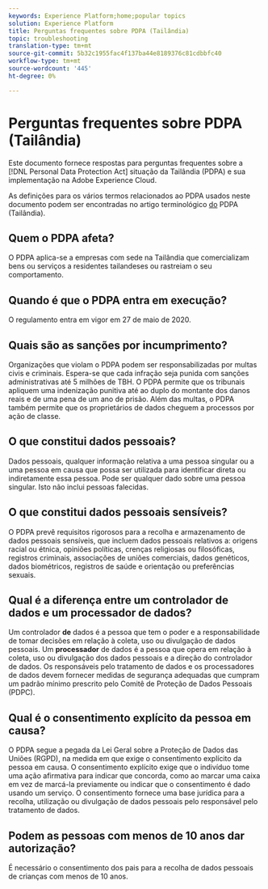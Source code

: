 ```yaml
---
keywords: Experience Platform;home;popular topics
solution: Experience Platform
title: Perguntas frequentes sobre PDPA (Tailândia)
topic: troubleshooting
translation-type: tm+mt
source-git-commit: 5b32c1955fac4f137ba44e8189376c81cdbbfc40
workflow-type: tm+mt
source-wordcount: '445'
ht-degree: 0%

---
```



# Perguntas frequentes sobre PDPA (Tailândia)

Este documento fornece respostas para perguntas frequentes sobre a [!DNL Personal Data Protection Act] situação da Tailândia (PDPA) e sua implementação na Adobe Experience Cloud.

As definições para os vários termos relacionados ao PDPA usados neste documento podem ser encontradas no artigo terminológico [do](./terminology.md) PDPA (Tailândia).

## Quem o PDPA afeta?

O PDPA aplica-se a empresas com sede na Tailândia que comercializam bens ou serviços a residentes tailandeses ou rastreiam o seu comportamento.

## Quando é que o PDPA entra em execução?

O regulamento entra em vigor em 27 de maio de 2020.

## Quais são as sanções por incumprimento?

Organizações que violam o PDPA podem ser responsabilizadas por multas civis e criminais. Espera-se que cada infração seja punida com sanções administrativas até 5 milhões de TBH. O PDPA permite que os tribunais apliquem uma indenização punitiva até ao duplo do montante dos danos reais e de uma pena de um ano de prisão. Além das multas, o PDPA também permite que os proprietários de dados cheguem a processos por ação de classe.

## O que constitui dados pessoais?

Dados pessoais, qualquer informação relativa a uma pessoa singular ou a uma pessoa em causa que possa ser utilizada para identificar direta ou indiretamente essa pessoa. Pode ser qualquer dado sobre uma pessoa singular. Isto não inclui pessoas falecidas.

## O que constitui dados pessoais sensíveis?

O PDPA prevê requisitos rigorosos para a recolha e armazenamento de dados pessoais sensíveis, que incluem dados pessoais relativos a: origens racial ou étnica, opiniões políticas, crenças religiosas ou filosóficas, registros criminais, associações de uniões comerciais, dados genéticos, dados biométricos, registros de saúde e orientação ou preferências sexuais.

## Qual é a diferença entre um controlador de dados e um processador de dados?

Um controlador **de** dados é a pessoa que tem o poder e a responsabilidade de tomar decisões em relação à coleta, uso ou divulgação de dados pessoais. Um **processador** de dados é a pessoa que opera em relação à coleta, uso ou divulgação dos dados pessoais e a direção do controlador de dados. Os responsáveis pelo tratamento de dados e os processadores de dados devem fornecer medidas de segurança adequadas que cumpram um padrão mínimo prescrito pelo Comitê de Proteção de Dados Pessoais (PDPC).

## Qual é o consentimento explícito da pessoa em causa?

O PDPA segue a pegada da Lei Geral sobre a Proteção de Dados das Uniões (RGPD), na medida em que exige o consentimento explícito da pessoa em causa. O consentimento explícito exige que o indivíduo tome uma ação afirmativa para indicar que concorda, como ao marcar uma caixa em vez de marcá-la previamente ou indicar que o consentimento é dado usando um serviço.  O consentimento fornece uma base jurídica para a recolha, utilização ou divulgação de dados pessoais pelo responsável pelo tratamento de dados.

## Podem as pessoas com menos de 10 anos dar autorização?

É necessário o consentimento dos pais para a recolha de dados pessoais de crianças com menos de 10 anos.